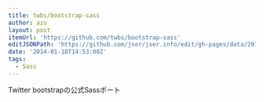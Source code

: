 ```yaml
---
title: twbs/bootstrap-sass
author: azu
layout: post
itemUrl: 'https://github.com/twbs/bootstrap-sass'
editJSONPath: 'https://github.com/jser/jser.info/edit/gh-pages/data/2014/01/index.json'
date: '2014-01-18T14:53:00Z'
tags:
  - Sass
---
```

Twitter bootstrapの公式Sassポート
